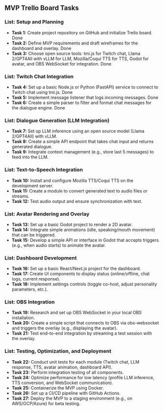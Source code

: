 ## MVP Trello Board Tasks

### **List: Setup and Planning**
- **Task 1:** Create project repository on GitHub and initialize Trello board. Done
- **Task 2:** Define MVP requirements and draft wireframes for the dashboard and overlay. Done
- **Task 3:** Choose open source tools: tmi.js for Twitch chat, Llama 2/GPT4All with vLLM for LLM, Mozilla/Coqui TTS for TTS, Godot for avatar, and OBS WebSocket for integration. Done

### **List: Twitch Chat Integration**
- **Task 4:** Set up a basic Node.js or Python (FastAPI) service to connect to Twitch chat using tmi.js. Done
- **Task 5:** Implement message listener that logs incoming messages. Done
- **Task 6:** Create a simple parser to filter and format chat messages for the dialogue engine. Done

### **List: Dialogue Generation (LLM Integration)**
- **Task 7:** Set up LLM inference using an open source model (Llama 2/GPT4All) with vLLM.
- **Task 8:** Create a simple API endpoint that takes chat input and returns generated dialogue.
- **Task 9:** Integrate context management (e.g., store last 5 messages) to feed into the LLM.

### **List: Text-to-Speech Integration**
- **Task 10:** Install and configure Mozilla TTS/Coqui TTS on the development server.
- **Task 11:** Create a module to convert generated text to audio files or streams.
- **Task 12:** Test audio output and ensure synchronization with text.

### **List: Avatar Rendering and Overlay**
- **Task 13:** Set up a basic Godot project to render a 2D avatar.
- **Task 14:** Integrate simple animations (idle, speaking/mouth movement) that can be triggered.
- **Task 15:** Develop a simple API or interface in Godot that accepts triggers (e.g., when audio starts) to animate the avatar.

### **List: Dashboard Development**
- **Task 16:** Set up a basic React/Next.js project for the dashboard.
- **Task 17:** Create UI components to display status (online/offline, chat logs, current response).
- **Task 18:** Implement settings controls (toggle co-host, adjust personality parameters, etc.).

### **List: OBS Integration**
- **Task 19:** Research and set up OBS WebSocket in your local OBS installation.
- **Task 20:** Create a simple script that connects to OBS via obs-websocket and triggers the overlay (e.g., displaying the avatar).
- **Task 21:** Test end-to-end integration by streaming a test session with the overlay.

### **List: Testing, Optimization, and Deployment**
- **Task 22:** Conduct unit tests for each module (Twitch chat, LLM response, TTS, avatar animation, dashboard API).
- **Task 23:** Perform integration testing of all components.
- **Task 24:** Optimize performance for low latency (profile LLM inference, TTS conversion, and WebSocket communication).
- **Task 25:** Containerize the MVP using Docker.
- **Task 26:** Set up a CI/CD pipeline with GitHub Actions.
- **Task 27:** Deploy the MVP to a staging environment (e.g., on AWS/GCP/Azure) for beta testing.
